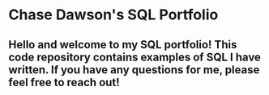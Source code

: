 # Chase Dawson's SQL Portfolio

## Hello and welcome to my SQL portfolio! This code repository contains examples of SQL I have written. If you have any questions for me, please feel free to reach out!
